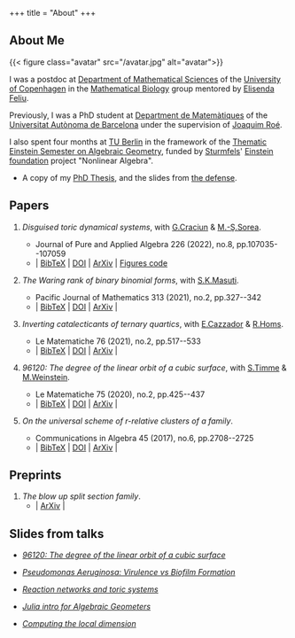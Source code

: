 +++
title = "About"
+++

## About Me

{{< figure class="avatar" src="/avatar.jpg" alt="avatar">}}

I was a postdoc at [Department of Mathematical Sciences](https://www.math.ku.dk/english/) of the [University of Copenhagen](https://www.ku.dk/english/) in the [Mathematical Biology](https://www.math.ku.dk/english/research/spt/reaction-networks/) group mentored by [Elisenda Feliu](http://web.math.ku.dk/~efeliu/).

Previously, I was a PhD student at [Department de Matemàtiques](https://www.uab.cat/matematiques/) of the [
Universitat Autònoma de Barcelona](https://www.uab.cat/) under the supervision of [Joaquim Roé](https://mat.uab.cat/~jroe/).

I also spent four months at [TU Berlin](https://www.tu.berlin/) in the framework of the [Thematic Einstein Semester on Algebraic Geometry](http://ehrhart.math.fu-berlin.de/agplus/), funded by [Sturmfels](https://math.berkeley.edu/~bernd/)' [Einstein foundation](https://www.einsteinfoundation.de/en/) project "Nonlinear Algebra".

* A copy of my [PhD Thesis](/documents/BrustengaMoncusiL-thesis.pdf), and the slides from [the defense](/documents/thesisdefese.pdf).

## Papers

1. *Disguised toric dynamical systems*, with [G.Craciun](https://people.math.wisc.edu/~craciun/) & [M.-Ş.Sorea](https://sites.google.com/view/mirunastefanasorea/).  
   *  Journal of Pure and Applied Algebra 226 (2022), no.8, pp.107035--107059  
   * | [BibTeX](/bibtex/DisguisedToricDS.bib) | [DOI](https://doi.org/10.1016/j.jpaa.2022.107035) | [ArXiv](https://arxiv.org/abs/2006.01289) | [Figures code](/papersextras/disguised1)

2. *The Waring rank of binary binomial forms*, with [S.K.Masuti](https://www.cmi.ac.in/people/fac-profile.php?id=shreedevikm).  
   *  Pacific Journal of Mathematics 313 (2021), no.2, pp.327--342  
   * | [BibTeX](/bibtex/Waring2arybinom.bib) | [DOI](https://doi.org/10.2140/pjm.2021.313.327) | [ArXiv](https://arxiv.org/abs/2106.15658) |  
   <!-- We establish an explicit formula for the Waring rank of every binary binomial form. -->

3. *Inverting catalecticants of ternary quartics*, with [E.Cazzador](https://www.mn.uio.no/math/english/people/aca/elisacaz/) & [R.Homs](https://roserhp.github.io/).  
   * Le Matematiche 76 (2021), no.2, pp.517--533  
   * | [BibTeX](/bibtex/InvCatalecticants3ary4ics.bib) | [DOI](https://doi.org/10.4418/2021.76.2.14) | [ArXiv](https://arxiv.org/abs/2105.10555) |  
    
4. *96120: The degree of the linear orbit of a cubic surface*, with [S.Timme](https://sascha.timme.xyz/) & [M.Weinstein](https://math.berkeley.edu/~maddie/).  
   * Le Matematiche 75 (2020), no.2, pp.425--437
   * | [BibTeX](/bibtex/DegreeOrbitCubic.bib) | [DOI](https://doi.org/10.4418/2020.75.2.2) | [ArXiv](https://arxiv.org/abs/1909.06620) |  
   
5. *On the universal scheme of r-relative clusters of a family*.  
   * Communications in Algebra 45 (2017), no.6, pp.2708--2725
   * | [BibTeX](/bibtex/BrustengaMoncusi2017.bib) | [DOI](https://doi.org/10.1080/00927872.2016.1175452) | [ArXiv](https://arxiv.org/abs/1408.0552) |  

## Preprints

1. *The blow up split section family*.  
   * | [ArXiv](https://arxiv.org/abs/1808.03062) |

## Slides from talks

- [*96120: The degree of the linear orbit of a cubic surface*]()

- [*Pseudomonas Aeruginosa: Virulence vs Biofilm Formation*](/documents/Paeruginosa-SIAM2021.pdf)

- [*Reaction networks and toric systems*](/documents/RNandToricSystems.pdf)

- [*Julia intro for Algebraic Geometers*](/documents/JuliaIntro.org)

- [*Computing the local dimension*](/documents/localdim.org)


<!-- ## Typography -->

<!-- This is a [link](http://google.com). Something *italics* and something **bold**. -->

<!-- Here is a table: -->

<!-- Year | Award | Category -->
<!-- -----|-------|-------- -->
<!-- 2014 | Emmy  | Won Outstanding Lead Actor in a miniseries or a movie -->
<!-- 2015 | BAFTA | Nominated for Best Leading Actor for Sherlock -->
<!-- 2014 | Satellite | Won Best Actor miniseries or television film -->

<!-- Here is a horizontal rule: -->

<!-- --- -->

<!-- Here is a blockquote: -->

<!-- > To a great mind, nothing is little -->

<!-- Here is a `code` block: -->

<!-- ```python -->
<!-- def is_elementary(): -->
<!--   return True -->
<!-- ``` -->

<!-- ## References -->

<!-- * Foo Bar: Head of Department, Placeholder Names, Lorem -->
<!-- * John Doe: Associate Professor, Department of Computer Science, Ipsum -->

<!-- [^1]: This is the first footnote. -->
<!-- [^2]: This is the second footnote. -->
